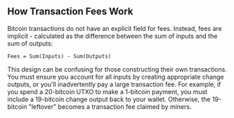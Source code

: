 ## How Transaction Fees Work

Bitcoin transactions do not have an explicit field for fees. Instead, fees are implicit - calculated as the difference between the sum of inputs and the sum of outputs:

```
Fees = Sum(Inputs) - Sum(Outputs)
```

This design can be confusing for those constructing their own transactions. You must ensure you account for all inputs by creating appropriate change outputs, or you'll inadvertently pay a large transaction fee. For example, if you spend a 20-bitcoin UTXO to make a 1-bitcoin payment, you must include a 19-bitcoin change output back to your wallet. Otherwise, the 19-bitcoin "leftover" becomes a transaction fee claimed by miners.